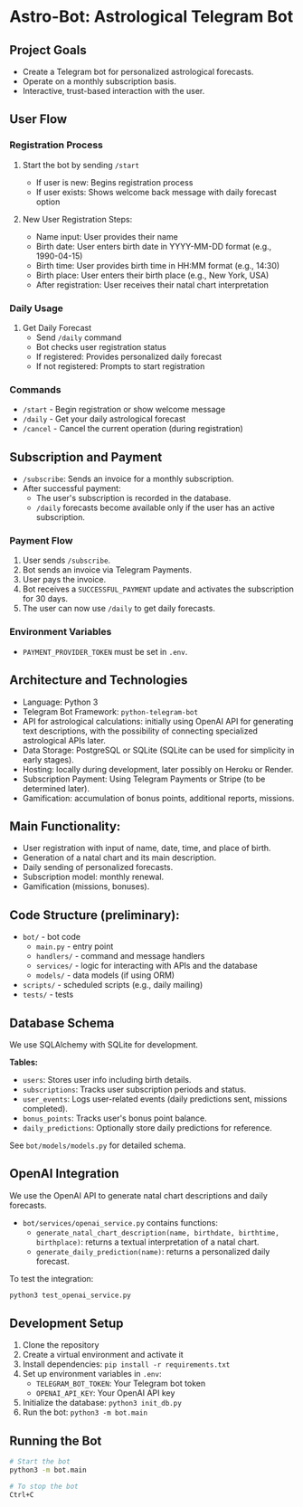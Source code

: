 # Astro-Bot: Astrological Telegram Bot

## Project Goals
- Create a Telegram bot for personalized astrological forecasts.
- Operate on a monthly subscription basis.
- Interactive, trust-based interaction with the user.

## User Flow

### Registration Process
1. Start the bot by sending `/start`
   - If user is new: Begins registration process
   - If user exists: Shows welcome back message with daily forecast option

2. New User Registration Steps:
   - Name input: User provides their name
   - Birth date: User enters birth date in YYYY-MM-DD format (e.g., 1990-04-15)
   - Birth time: User provides birth time in HH:MM format (e.g., 14:30)
   - Birth place: User enters their birth place (e.g., New York, USA)
   - After registration: User receives their natal chart interpretation

### Daily Usage
1. Get Daily Forecast
   - Send `/daily` command
   - Bot checks user registration status
   - If registered: Provides personalized daily forecast
   - If not registered: Prompts to start registration

### Commands
- `/start` - Begin registration or show welcome message
- `/daily` - Get your daily astrological forecast
- `/cancel` - Cancel the current operation (during registration)

## Subscription and Payment

- `/subscribe`: Sends an invoice for a monthly subscription.
- After successful payment:
  - The user's subscription is recorded in the database.
  - `/daily` forecasts become available only if the user has an active subscription.

### Payment Flow
1. User sends `/subscribe`.
2. Bot sends an invoice via Telegram Payments.
3. User pays the invoice.
4. Bot receives a `SUCCESSFUL_PAYMENT` update and activates the subscription for 30 days.
5. The user can now use `/daily` to get daily forecasts.

### Environment Variables
- `PAYMENT_PROVIDER_TOKEN` must be set in `.env`.

## Architecture and Technologies
- Language: Python 3
- Telegram Bot Framework: `python-telegram-bot`
- API for astrological calculations: initially using OpenAI API for generating text descriptions, with the possibility of connecting specialized astrological APIs later.
- Data Storage: PostgreSQL or SQLite (SQLite can be used for simplicity in early stages).
- Hosting: locally during development, later possibly on Heroku or Render.
- Subscription Payment: Using Telegram Payments or Stripe (to be determined later).
- Gamification: accumulation of bonus points, additional reports, missions.

## Main Functionality:
- User registration with input of name, date, time, and place of birth.
- Generation of a natal chart and its main description.
- Daily sending of personalized forecasts.
- Subscription model: monthly renewal.
- Gamification (missions, bonuses).

## Code Structure (preliminary):
- `bot/` - bot code
  - `main.py` - entry point
  - `handlers/` - command and message handlers
  - `services/` - logic for interacting with APIs and the database
  - `models/` - data models (if using ORM)
- `scripts/` - scheduled scripts (e.g., daily mailing)
- `tests/` - tests

## Database Schema

We use SQLAlchemy with SQLite for development.

**Tables:**
- `users`: Stores user info including birth details.
- `subscriptions`: Tracks user subscription periods and status.
- `user_events`: Logs user-related events (daily predictions sent, missions completed).
- `bonus_points`: Tracks user's bonus point balance.
- `daily_predictions`: Optionally store daily predictions for reference.

See `bot/models/models.py` for detailed schema.

## OpenAI Integration

We use the OpenAI API to generate natal chart descriptions and daily forecasts.

- `bot/services/openai_service.py` contains functions:
  - `generate_natal_chart_description(name, birthdate, birthtime, birthplace)`: returns a textual interpretation of a natal chart.
  - `generate_daily_prediction(name)`: returns a personalized daily forecast.

To test the integration:
```bash
python3 test_openai_service.py
```

## Development Setup

1. Clone the repository
2. Create a virtual environment and activate it
3. Install dependencies: `pip install -r requirements.txt`
4. Set up environment variables in `.env`:
   - `TELEGRAM_BOT_TOKEN`: Your Telegram bot token
   - `OPENAI_API_KEY`: Your OpenAI API key
5. Initialize the database: `python3 init_db.py`
6. Run the bot: `python3 -m bot.main`

## Running the Bot

```bash
# Start the bot
python3 -m bot.main

# To stop the bot
Ctrl+C
